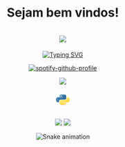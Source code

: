 <body>
<h1 align="center"> Sejam bem vindos! </h1>
<br>
<div align="center">
<img src="https://i.imgur.com/jws59v2.gif">
</div>
<br>
</div>
<div align="center"
     
[![Typing SVG](https://readme-typing-svg.herokuapp.com?font=Source+Serif+Pro&color=%23FC1161&duration=1500&multiline=true&height=175&lines=%E2%80%A2+Oi%2C+eu+sou+o+Henrique!;%E2%80%A2+Idade+%3A+22+anos;%E2%80%A2+Estudo%3A++F%C3%ADsica;%E2%80%A2+Pronomes%3A+ele+%2F+dele;%E2%80%A2+Pa%C3%ADs%3A+Brasil;%E2%80%A2+Idiomas%3A+Portugu%C3%AAs+%2F+Ingl%C3%AAs;%E2%80%A2+M%C3%BAsica%3A)](https://git.io/typing-svg)

[![spotify-github-profile](https://spotify-github-profile.vercel.app/api/view?uid=22z65sjmtimkkgrrxk554pkai&cover_image=true&theme=default&bar_color_cover=false&bar_color=fc1161)](https://github.com/kittinan/spotify-github-profile)
     
<div align="center">
  <a href="https://github.com/KingBreak1">
  <img height="160em" src="https://github-readme-stats.vercel.app/api?username=KingBreak1&show_icons=true&theme=dark&include_all_commits=true&count_private=true"/>
</div>
  
  <div style="display: inline_block"><br>
      <img align="center" alt="Python" height="30" width="40" src="https://raw.githubusercontent.com/devicons/devicon/master/icons/python/python-original.svg">
</div>
  
##
  
<div>
  <a href="https://www.instagram.com/henrique_rmf/" target="_blank"><img src="https://img.shields.io/badge/-Instagram-%23E4405F?style=for-the-badge&logo=instagram&logoColor=white" target="_blank"></a>
  <a href="https://open.spotify.com/user/22z65sjmtimkkgrrxk554pkai?si=7bea2943b4ba47c7" target="_blank"><img src="https://img.shields.io/badge/Spotify-1ED760?&style=for-the-badge&logo=spotify&logoColor=white" target="_blank"></a>
  
 ![Snake animation](https://github.com/KingBreak1/KingBreak1/blob/output/github-contribution-grid-snake.svg)
  
</div>

